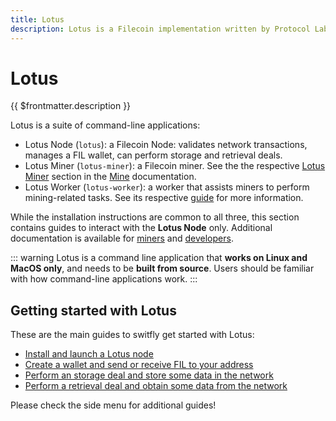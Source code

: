 ```yaml
---
title: Lotus
description: Lotus is a Filecoin implementation written by Protocol Labs.
---
```


# Lotus

{{ $frontmatter.description }}

Lotus is a suite of command-line applications:

- Lotus Node (`lotus`): a Filecoin Node: validates network transactions, manages a FIL wallet, can perform storage and retrieval deals.
- Lotus Miner (`lotus-miner`): a Filecoin miner. See the the respective [Lotus Miner](../../mine/lotus/) section in the [Mine](../../mine/) documentation.
- Lotus Worker (`lotus-worker`): a worker that assists miners to perform mining-related tasks. See its respective [guide](../../mine/lotus/seal-workers) for more information.

While the installation instructions are common to all three, this section contains guides to interact with the **Lotus Node** only. Additional documentation is available for [miners](../../mine/lotus/) and [developers](../../build/lotus/).

::: warning
Lotus is a command line application that **works on Linux and MacOS only**, and needs to be **built from source**. Users should be familiar with how command-line applications work.
:::

## Getting started with Lotus

These are the main guides to switfly get started with Lotus:

- [Install and launch a Lotus node](installation/)
- [Create a wallet and send or receive FIL to your address](send-and-receive-fil/)
- [Perform an storage deal and store some data in the network](store-data/)
- [Perform a retrieval deal and obtain some data from the network](retrieve-data/)

Please check the side menu for additional guides!
